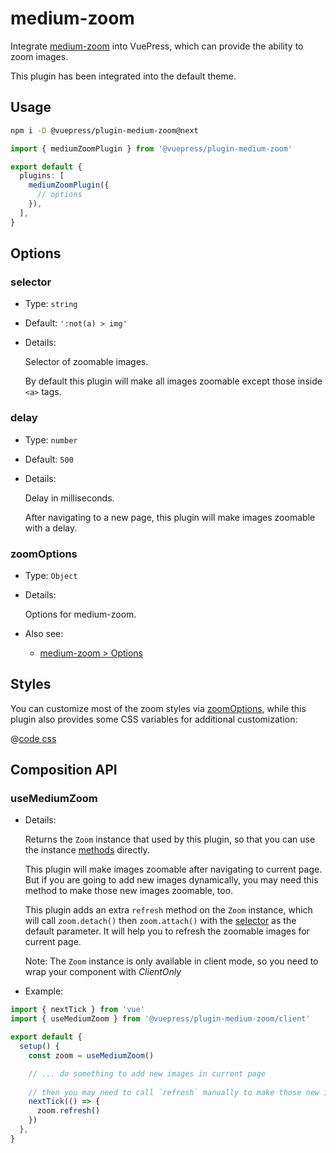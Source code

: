 # medium-zoom

<NpmBadge package="@vuepress/plugin-medium-zoom" />

Integrate [medium-zoom](https://github.com/francoischalifour/medium-zoom#readme) into VuePress, which can provide the ability to zoom images.

This plugin has been integrated into the default theme.

## Usage

```bash
npm i -D @vuepress/plugin-medium-zoom@next
```

```ts
import { mediumZoomPlugin } from '@vuepress/plugin-medium-zoom'

export default {
  plugins: [
    mediumZoomPlugin({
      // options
    }),
  ],
}
```

## Options

### selector

- Type: `string`

- Default: `':not(a) > img'`

- Details:

  Selector of zoomable images.

  By default this plugin will make all images zoomable except those inside `<a>` tags.

### delay

- Type: `number`

- Default: `500`

- Details:

  Delay in milliseconds.

  After navigating to a new page, this plugin will make images zoomable with a delay.

### zoomOptions

- Type: `Object`

- Details:

  Options for medium-zoom.

- Also see:
  - [medium-zoom > Options](https://github.com/francoischalifour/medium-zoom#options)

## Styles

You can customize most of the zoom styles via [zoomOptions](#zoomoptions), while this plugin also provides some CSS variables for additional customization:

@[code css](@vuepress/plugin-medium-zoom/src/client/styles/vars.css)

## Composition API

### useMediumZoom

- Details:

  Returns the `Zoom` instance that used by this plugin, so that you can use the instance [methods](https://github.com/francoischalifour/medium-zoom#methods) directly.

  This plugin will make images zoomable after navigating to current page. But if you are going to add new images dynamically, you may need this method to make those new images zoomable, too.

  This plugin adds an extra `refresh` method on the `Zoom` instance, which will call `zoom.detach()` then `zoom.attach()` with the [selector](#selector) as the default parameter. It will help you to refresh the zoomable images for current page.

  Note: The `Zoom` instance is only available in client mode, so you need to wrap your component with *ClientOnly*
  


- Example:

```ts
import { nextTick } from 'vue'
import { useMediumZoom } from '@vuepress/plugin-medium-zoom/client'

export default {
  setup() {
    const zoom = useMediumZoom()

    // ... do something to add new images in current page
  
    // then you may need to call `refresh` manually to make those new images zoomable
    nextTick(() => {
      zoom.refresh()
    })
  },
}
```

